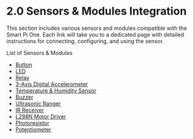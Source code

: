 # 2.0 Sensors & Modules Integration

This section includes various sensors and modules compatible with the Smart Pi One. Each link will take you to a dedicated page with detailed instructions for connecting, configuring, and using the sensor.

List of Sensors & Modules

- [Button](#)  
- [LED](#)  
- [Relay](#)  
- [3-Axis Digital Accelerometer](#)  
- [Temperature & Humidity Sensor](#)  
- [Buzzer](#)   
- [Ultrasonic Ranger](#)    
- [IR Receiver](#)  
- [L298N Motor Driver](#)   
- [Photoresistor](#)  
- [Potentiometer](#)  




